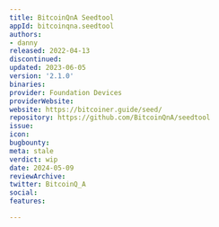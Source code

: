 ```yaml
---
title: BitcoinQnA Seedtool
appId: bitcoinqna.seedtool
authors:
- danny
released: 2022-04-13
discontinued: 
updated: 2023-06-05
version: '2.1.0'
binaries: 
provider: Foundation Devices
providerWebsite: 
website: https://bitcoiner.guide/seed/
repository: https://github.com/BitcoinQnA/seedtool
issue: 
icon: 
bugbounty: 
meta: stale
verdict: wip
date: 2024-05-09
reviewArchive: 
twitter: BitcoinQ_A
social: 
features: 

---
```


